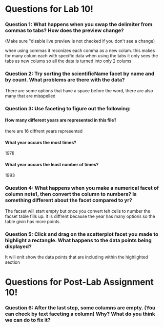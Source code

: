 # Questions for Lab 10!

### Question 1: What happens when you swap the delimiter from commas to tabs? How does the preview change? 
(Make sure "disable live preview is not checked if you don't see a change)

when using commas it reconizes each comma as a new colum. this makes for many colum each with specific data
when using the tabs it only sees the tabs as new colums so all the data is turned into only 2 colums

### Question 2: Try sorting the scientificName facet by name and by count. What problems are there with the data?
There are some options that have a space before the word, there are also many that are misspelled

### Question 3: Use faceting to figure out the following:
#### How many different years are represented in this file? 
there are 16 diffrent years represented
#### What year occurs the most times?
1978
#### What year occurs the least number of times?
1993

### Question 4: What happens when you make a numerical facet of column note1, then convert the column to numbers? Is something different about the facet compared to yr?
The facset will start empty but once you convert teh cells to number the facset table fills up.
It is diffrent because the year has many options so the table givin has more points.

### Question 5: Click and drag on the scatterplot facet you made to highlight a rectangle. What happens to the data points being displayed?
It will onlt show the data points that are including within the highlighted section
# Questions for Post-Lab Assignment 10!

### Question 6: After the last step, some columns are empty. (You can check by text faceting a column) Why? What do you think we can do to fix it?
